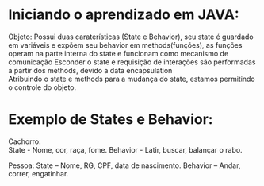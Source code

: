 # Iniciando o aprendizado em JAVA: 

Objeto: Possui duas caraterísticas (State e Behavior), seu state é guardado em variáveis e expõem seu behavior em methods(funções), as funções operam na parte interna do state e funcionam como mecanismo de comunicação 
  Esconder o state e requisição de interações são performadas a partir dos methods, devido a data encapsulation  
  Atribuindo o state e methods para a mudança do state, estamos permitindo o controle do objeto. 

# Exemplo de States e Behavior: 
Cachorro:  
State - Nome, cor, raça, fome. 
Behavior - Latir, buscar, balançar o rabo. 

Pessoa: 
State – Nome, RG, CPF, data de nascimento. 
Behavior – Andar, correr, engatinhar.
